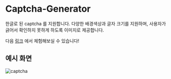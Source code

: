# Captcha-Generator
한글로 된 captcha 를 지원합니다. 다양한 배경색상과 글자 크기를 지원하며, 사용자가 긁어서 확인하지 못하게 하도록 이미지로 제공합니다.

다음 [링크](http://captcha.sshrik.com) 에서 체험해보실 수 있습니다!

## 예시 화면
![captcha](https://user-images.githubusercontent.com/20200204/128637121-287e8924-2f5b-441e-9485-35da9afc214b.gif)
